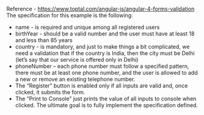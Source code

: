Reference - https://www.toptal.com/angular-js/angular-4-forms-validation
The specification for this example is the following:
- name - is required and unique among all registered users
- birthYear - should be a valid number and the user must have at least 18 and less than 85 years
- country - is mandatory, and just to make things a bit complicated, we need a validation that if the country is India, then the city must be Delhi (let’s say that our service is offered only in Delhi)
- phoneNumber – each phone number must follow a specified pattern, there must be at least one phone number, and the user is allowed to add a new or remove an existing telephone number.
- The “Register” button is enabled only if all inputs are valid and, once clicked, it submits the form.
- The “Print to Console” just prints the value of all inputs to console when clicked.
The ultimate goal is to fully implement the specification defined.
